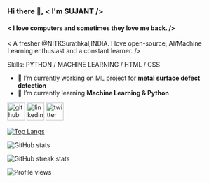 ### Hi there 👋, < I'm **SUJANT** />
#### < I love computers and sometimes they love me back. />
< A fresher @NITKSurathkal,INDIA. I love open-source, AI/Machine Learning enthusiast and a constant learner. />

Skills: PYTHON / MACHINE LEARNING / HTML / CSS

- 🔭 I’m currently working on ML project for **metal surface defect detection** 
- 🌱 I’m currently learning **Machine Learning & Python** 


[<img src='https://cdn.jsdelivr.net/npm/simple-icons@3.0.1/icons/github.svg' alt='github' height='40'>](https://github.com/sujantkumarkv)  [<img src='https://cdn.jsdelivr.net/npm/simple-icons@3.0.1/icons/linkedin.svg' alt='linkedin' height='40'>](https://www.linkedin.com/in/sujant-kumar-krishnvanshi-b8061a168//)  [<img src='https://cdn.jsdelivr.net/npm/simple-icons@3.0.1/icons/twitter.svg' alt='twitter' height='40'>](https://twitter.com/sujantkumarkv)  

[![Top Langs](https://github-readme-stats.vercel.app/api/top-langs/?username=sujantkumarkv)](https://github.com/anuraghazra/github-readme-stats)

![GitHub stats](https://github-readme-stats.vercel.app/api?&show_icons=true&count_private=true)  

![GitHub streak stats](https://github-readme-streak-stats.herokuapp.com/?user=sujantkumarkv)  

![Profile views](https://gpvc.arturio.dev/sujantkumarkv)  
